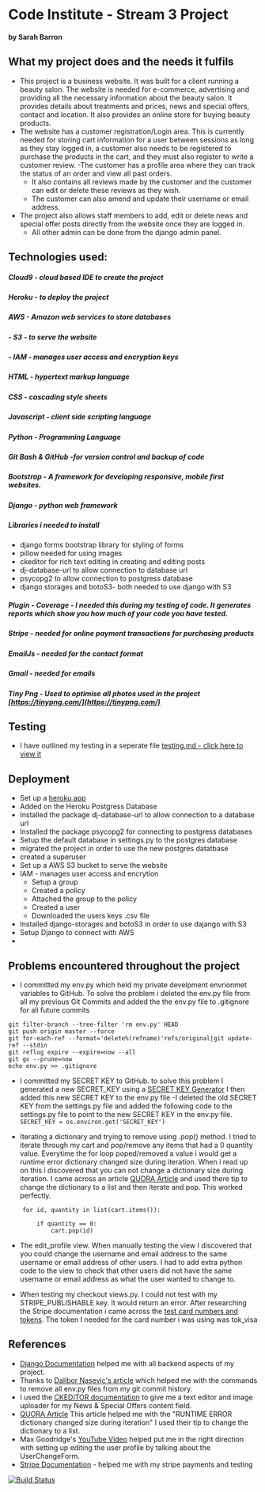 # Code Institute - Stream 3 Project 
#### by Sarah Barron

## What my project does and the needs it fulfils
- This project is a business website. It was built for a client running a beauty salon. The website is needed for e-commerce, advertising and providing all the necessary information about the beauty salon. It provides details about treatments and prices, news and special offers, contact and location. It also provides an online store for buying beauty products.
- The website has a customer registration/Login area. This is currently needed for storing cart information for a user between sessions as long as they stay logged in, a customer also needs to be registered to purchase the products in the cart, and they must also register to write a customer review. 
    -The customer has a profile area where they can track the status of an order and view all past orders. 
    - It also contains all reviews made by the customer and the customer can edit or delete these reviews as they wish. 
    - The customer can also amend and update their username or email address. 
- The project also allows staff members to add, edit or delete news and special offer posts directly from the website once they are logged in.  
    - All other admin can be done from the django admin panel.

## Technologies used:

##### Cloud9 - cloud based IDE to create the project
##### Heroku - to deploy the project
##### AWS - Amazon web services to store databases
##### - S3 - to serve the website
##### - IAM - manages user access and encryption keys
##### HTML - hypertext markup language
##### CSS - cascading style sheets 
##### Javascript - client side scripting language
##### Python - Programming Language
##### Git Bash & GitHub -for version control and backup of code
##### Bootstrap - A framework for developing responsive, mobile first websites.
##### Django - python web framework
##### Libraries i needed to install
- django forms bootstrap library for styling of forms
- pillow needed for using images
- ckeditor for rich text editing in creating and editing posts
- dj-database-url to allow connection to database url
- psycopg2 to allow connection to postgress database
- django storages and botoS3- both needed to use django with S3

##### Plugin - Coverage - I needed this during my testing of code. It generates reports which show you how much of your code you have tested.
##### Stripe - needed for online payment transactions for purchasing products
##### EmailJs - needed for the contact format
##### Gmail - needed for emails
##### Tiny Png - Used to optimise all photos used in the project [https://tinypng.com/](https://tinypng.com/) 

## Testing

- I have outlined my testing in a seperate file  [testing.md - click here to view it](https://github.com/sarahbarron/Stream-3-Project/blob/master/testing.md)

## Deployment
- Set up a [heroku app](https://dashboard.heroku.com/apps)
- Added on the Heroku Postgress Database
- Installed the package dj-database-url to allow connection to a database url
- Installed the package psycopg2 for connecting to postgress databases
- Setup the default database in settings.py to the postgres database
- migrated the project in order to use the new postgres datatbase
- created a superuser
- Set up a AWS S3 bucket to serve the website
- IAM - manages user access and encrytion 
   - Setup a group 
   - Created a policy
   - Attached the group to the policy
   - Created a user
   - Downloaded the users keys .csv file
- Installed django-storages  and botoS3 in order to use dajango with S3
- Setup Django to connect with AWS
- 

## Problems encountered throughout the project

- I committed my env.py which held my private develpment envrionmet variables to GitHub. To solve the problem i deleted the env.py file from all my previous Git Commits and added the the env.py file to .gitignore for all future commits

```
git filter-branch --tree-filter 'rm env.py' HEAD
git push origin master --force
git for-each-ref --format='delete%(refname)'refs/original|git update-ref --stdin
git reflog expire --expire=now --all
git gc --prune=now
echo env.py >> .gitignore

```
- I committed my SECRET KEY to GitHub. to solve this problem I generated a new SECRET_KEY using a [SECRET KEY Generator](https://www.miniwebtool.com/django-secret-key-generator/) I then added this new SECRET KEY to the env.py file 
-I deleted the old SECRET KEY from the settings.py file and added the following code to the settings.py file to point to the new SECRET KEY in the env.py file.
``` SECRET_KEY = os.environ.get('SECRET_KEY')``` 

- Iterating a dictionary and trying to remove using .pop() method. I tried to iterate through my cart and pop/remove any items that had a 0 quantity value. Everytime the for loop poped/removed a value i would get a runtime error dictionary changed size during iteration. When i read up on this i discovered that you can not change a dictionary size during iteration. I came across an article [QUORA Article](https://www.quora.com/Working-in-Python-how-can-I-delete-items-while-iterating-over-a-dictionary) and used there tip to change the dictionary to a list and then iterate and pop. This worked perfectly.

``` 
    for id, quantity in list(cart.items()):
            
        if quantity == 0:
            cart.pop(id)
```
- The edit_profile view. When manually testing the view I discovered that you could change the username and email address to the same username or email address of other users. I had to add extra python code to the view to check that other users did not have the same username or email address as what the user wanted to change to.

- When testing my checkout views.py. I could not test with my STRIPE\_PUBLISHABLE key. It would return an error. After researching the Stripe documentation i came across the [test card numbers and tokens](https://stripe.com/docs/testing#cards). The token I needed for the card number i was using was tok\_visa

## References
- [Django Documentation](https://docs.djangoproject.com/en/2.0/) helped me with all backend aspects of my project. 
- Thanks to [Dalibor Nasevic's article](https://dalibornasevic.com/posts/2-permanently-remove-files-and-folders-from-git-repo) which helped me with the commands to remove all env.py files from my git commit history.
- I used the [CKEDITOR documentation](https://django-ckeditor.readthedocs.io/en/latest/) to give me a text editor and image uploader for my News & Special Offers content field.
- [QUORA Article](https://www.quora.com/Working-in-Python-how-can-I-delete-items-while-iterating-over-a-dictionary) This article helped me with the "RUNTIME ERROR dictionary changed size during iteration" I used their tip to change the dictionary to a list.
- Max Goodridge's [YouTube Video](https://www.youtube.com/watch?v=D9Xd6jribFU) helped put me in the right direction with setting up editing the user profile by talking about the UserChangeForm.
- [Stripe Documentation](https://stripe.com/docs) - helped me with my stripe payments and testing

[![Build Status](https://travis-ci.org/sarahbarron/Stream-3-Project.svg?branch=master)](https://travis-ci.org/sarahbarron/Stream-3-Project)
